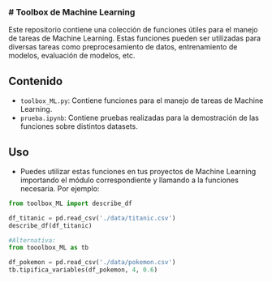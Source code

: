 ### # Toolbox de Machine Learning

Este repositorio contiene una colección de funciones útiles para el manejo de tareas de Machine Learning. Estas funciones pueden ser utilizadas para diversas tareas como preprocesamiento de datos, entrenamiento de modelos, evaluación de modelos, etc.

## Contenido

- `toolbox_ML.py`: Contiene funciones para el manejo de tareas de Machine Learning.
- `prueba.ipynb`: Contiene pruebas realizadas para la demostración de las funciones sobre distintos datasets.

## Uso

- Puedes utilizar estas funciones en tus proyectos de Machine Learning importando el módulo correspondiente y llamando a la funciones necesaria. Por ejemplo:

```python
from toolbox_ML import describe_df

df_titanic = pd.read_csv('./data/titanic.csv')
describe_df(df_titanic)

#Alternativa:
from tooolbox_ML as tb

df_pokemon = pd.read_csv('./data/pokemon.csv')
tb.tipifica_variables(df_pokemon, 4, 0.6)
